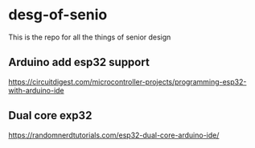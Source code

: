 # desg-of-senio
This is the repo for all the things of senior design

## Arduino add esp32 support
https://circuitdigest.com/microcontroller-projects/programming-esp32-with-arduino-ide

## Dual core exp32
https://randomnerdtutorials.com/esp32-dual-core-arduino-ide/
